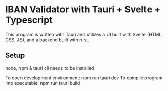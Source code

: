 # IBAN Validator with Tauri + Svelte + Typescript

This program is written with Tauri and utilizes a UI built with Svelte (HTML, CSS, JS), and a backend built with rust.

## Setup

node, npm & tauri cli needs to be installed

To open development environment: npm run tauri dev
To compile program into executable: npm run tauri build

